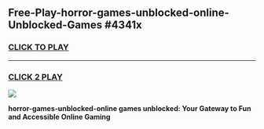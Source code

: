 
## Free-Play-horror-games-unblocked-online-Unblocked-Games #4341x
<h3>
<a href="https://news.freeplayer.one?title=horror-games-unblocked-online&ref=8M">CLICK TO PLAY</a></h3>
<hr>

<h3>
<a href="https://news.freeplayer.one?title=horror-games-unblocked-online&ref=8M">CLICK 2 PLAY</a>
  
</h3>

<a href="https://news.freeplayer.one?title=horror-games-unblocked-online&ref=8M"><img src="https://clearcache.store/games.png"></a>


**horror-games-unblocked-online games unblocked: Your Gateway to Fun and Accessible Online Gaming**
